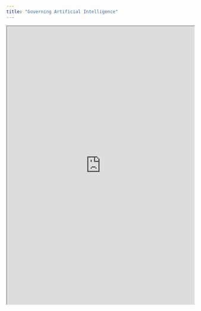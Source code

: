 ```yaml
---
title: "Governing Artificial Intelligence"
---
```




<iframe height="750" width="100%" src="https://ewelton.github.io/ktest/wiki.html#Governing%20Artificial%20Intelligence"></iframe>
